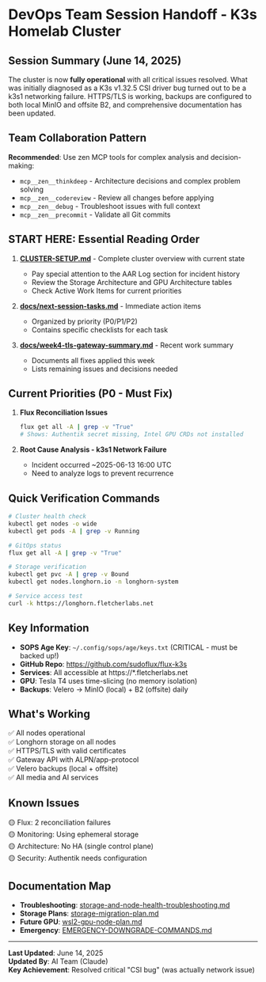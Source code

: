 # DevOps Team Session Handoff - K3s Homelab Cluster

## Session Summary (June 14, 2025)
The cluster is now **fully operational** with all critical issues resolved. What was initially diagnosed as a K3s v1.32.5 CSI driver bug turned out to be a k3s1 networking failure. HTTPS/TLS is working, backups are configured to both local MinIO and offsite B2, and comprehensive documentation has been updated.

## Team Collaboration Pattern
**Recommended**: Use zen MCP tools for complex analysis and decision-making:
- `mcp__zen__thinkdeep` - Architecture decisions and complex problem solving
- `mcp__zen__codereview` - Review all changes before applying
- `mcp__zen__debug` - Troubleshoot issues with full context
- `mcp__zen__precommit` - Validate all Git commits

## START HERE: Essential Reading Order
1. **[CLUSTER-SETUP.md](./CLUSTER-SETUP.md)** - Complete cluster overview with current state
   - Pay special attention to the AAR Log section for incident history
   - Review the Storage Architecture and GPU Architecture tables
   - Check Active Work Items for current priorities

2. **[docs/next-session-tasks.md](./docs/next-session-tasks.md)** - Immediate action items
   - Organized by priority (P0/P1/P2)
   - Contains specific checklists for each task

3. **[docs/week4-tls-gateway-summary.md](./docs/week4-tls-gateway-summary.md)** - Recent work summary
   - Documents all fixes applied this week
   - Lists remaining issues and decisions needed

## Current Priorities (P0 - Must Fix)
1. **Flux Reconciliation Issues**
   ```bash
   flux get all -A | grep -v "True"
   # Shows: Authentik secret missing, Intel GPU CRDs not installed
   ```

2. **Root Cause Analysis - k3s1 Network Failure**
   - Incident occurred ~2025-06-13 16:00 UTC
   - Need to analyze logs to prevent recurrence

## Quick Verification Commands
```bash
# Cluster health check
kubectl get nodes -o wide
kubectl get pods -A | grep -v Running

# GitOps status
flux get all -A | grep -v "True"

# Storage verification
kubectl get pvc -A | grep -v Bound
kubectl get nodes.longhorn.io -n longhorn-system

# Service access test
curl -k https://longhorn.fletcherlabs.net
```

## Key Information
- **SOPS Age Key**: `~/.config/sops/age/keys.txt` (CRITICAL - must be backed up!)
- **GitHub Repo**: https://github.com/sudoflux/flux-k3s
- **Services**: All accessible at https://*.fletcherlabs.net
- **GPU**: Tesla T4 uses time-slicing (no memory isolation)
- **Backups**: Velero → MinIO (local) + B2 (offsite) daily

## What's Working
✅ All nodes operational  
✅ Longhorn storage on all nodes  
✅ HTTPS/TLS with valid certificates  
✅ Gateway API with ALPN/app-protocol  
✅ Velero backups (local + offsite)  
✅ All media and AI services  

## Known Issues
🟡 Flux: 2 reconciliation failures  
🟡 Monitoring: Using ephemeral storage  
🟡 Architecture: No HA (single control plane)  
🟡 Security: Authentik needs configuration  

## Documentation Map
- **Troubleshooting**: [storage-and-node-health-troubleshooting.md](./docs/storage-and-node-health-troubleshooting.md)
- **Storage Plans**: [storage-migration-plan.md](./docs/storage-migration-plan.md)
- **Future GPU**: [wsl2-gpu-node-plan.md](./docs/wsl2-gpu-node-plan.md)
- **Emergency**: [EMERGENCY-DOWNGRADE-COMMANDS.md](./EMERGENCY-DOWNGRADE-COMMANDS.md)

---
**Last Updated**: June 14, 2025  
**Updated By**: AI Team (Claude)  
**Key Achievement**: Resolved critical "CSI bug" (was actually network issue)